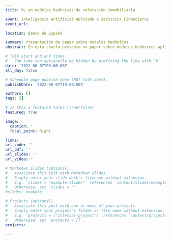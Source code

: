 ```yaml
---
title: ML en modelos hedónicos de valoración inmobiliaria

event: Inteligencia Artificial Aplicada a Servicios Financieros
event_url: 

location: Banco de España

summary: Presentación de paper sobre modelos hedónicos
abstract: En esta charla presento un paper sobre modelos hedónicos aplicados a la valoración de inmuebles residenciales y discuto los retos actuales de tener este tipo de modelos en producción. 

# Talk start and end times.
#   End time can optionally be hidden by prefixing the line with `#`.
date: '2022-06-07T09:00:00Z'
all_day: false

# Schedule page publish date (NOT talk date).
publishDate: '2022-06-07T19:00:00Z'

authors: []
tags: []

# Is this a featured talk? (true/false)
featured: true

image:
  caption: ''
  focal_point: Right

links:
url_code: ''
url_pdf: ''
url_slides: ''
url_video: ''

# Markdown Slides (optional).
#   Associate this talk with Markdown slides.
#   Simply enter your slide deck's filename without extension.
#   E.g. `slides = "example-slides"` references `content/slides/example-slides.md`.
#   Otherwise, set `slides = ""`.
#slides: example

# Projects (optional).
#   Associate this post with one or more of your projects.
#   Simply enter your project's folder or file name without extension.
#   E.g. `projects = ["internal-project"]` references `content/project/deep-learning/index.md`.
#   Otherwise, set `projects = []`.
projects:
  
---
```


